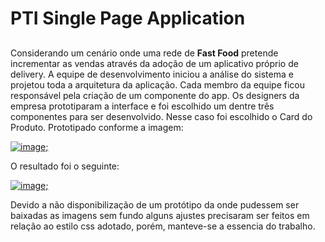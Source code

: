 # PTI Single Page Application
##
Considerando um cenário onde uma rede de **Fast Food** pretende incrementar as vendas através da adoção de um aplicativo próprio de delivery. A equipe de desenvolvimento iniciou a análise do sistema e projetou toda a arquitetura da aplicação. Cada membro da equipe ficou responsável pela criação de um componente do app. Os designers da empresa prototiparam a interface e foi escolhido um dentre três componentes para ser desenvolvido. Nesse caso foi escolhido o Card do Produto. Prototipado conforme a imagem:

[![image](https://github.com/mdorici/pti-spa-senac/assets/prototipo-modelo);](https://github.com/mdorici/pti-spa-senac/blob/main/src/assets/prototipo-modelo.png?raw=true)

O resultado foi o seguinte:

[![image](https://github.com/mdorici/pti-spa-senac/assets/resultado);](https://github.com/mdorici/pti-spa-senac/blob/main/src/assets/resultado.png?raw=true)

Devido a não disponibilização de um protótipo da onde pudessem ser baixadas as imagens sem fundo alguns ajustes precisaram ser feitos em relação ao estilo css adotado, porém, manteve-se a essencia do trabalho.



